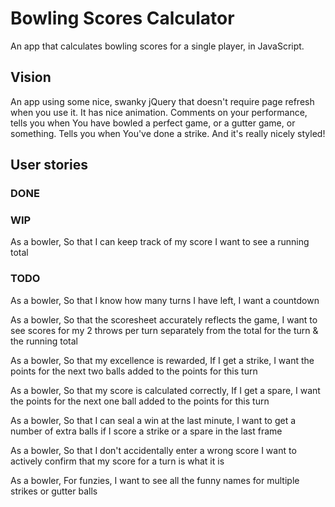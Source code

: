 # Bowling Scores Calculator
An app that calculates bowling scores for a single player, in JavaScript.

## Vision
An app using some nice, swanky jQuery that doesn't require page refresh when
you use it. It has nice animation. Comments on your performance, tells you when
You have bowled a perfect game, or a gutter game, or something. Tells you when
You've done a strike. And it's really nicely styled!

## User stories

### DONE

### WIP
As a bowler,
So that I can keep track of my score
I want to see a running total

### TODO

As a bowler,
So that I know how many turns I have left,
I want a countdown

As a bowler,
So that the scoresheet accurately reflects the game,
I want to see scores for my 2 throws per turn separately from the total for the turn & the running total

As a bowler,
So that my excellence is rewarded,
If I get a strike, I want the points for the next two balls added to the points for this turn

As a bowler,
So that my score is calculated correctly,
If I get a spare, I want the points for the next one ball added to the points for this turn

As a bowler,
So that I can seal a win at the last minute,
I want to get a number of extra balls if I score a strike or a spare in the last frame

As a bowler,
So that I don't accidentally enter a wrong score
I want to actively confirm that my score for a turn is what it is

As a bowler,
For funzies,
I want to see all the funny names for multiple strikes or gutter balls
